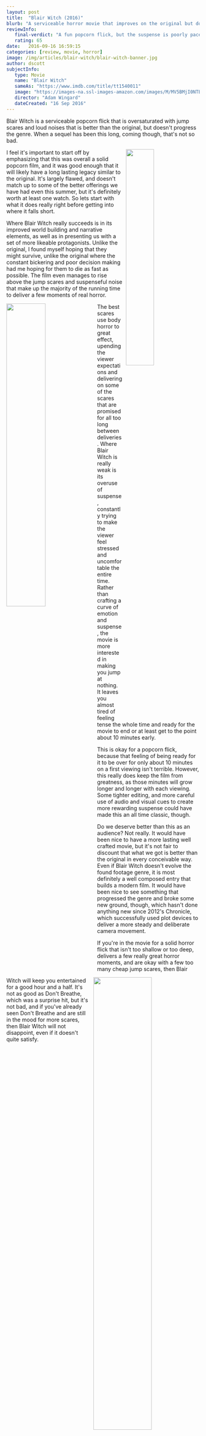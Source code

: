 ```yaml
---
layout: post
title:  "Blair Witch (2016)"
blurb: "A serviceable horror movie that improves on the original but does not progress the genre."
reviewInfo:
   final-verdict: "A fun popcorn flick, but the suspense is poorly paced and the end is too predictable to be worth more than one viewing."
   rating: 65
date:   2016-09-16 16:59:15
categories: [review, movie, horror]
image: /img/articles/blair-witch/blair-witch-banner.jpg
author: dscott
subjectInfo:
   type: Movie
   name: "Blair Witch"
   sameAs: "https://www.imdb.com/title/tt1540011"
   image: "https://images-na.ssl-images-amazon.com/images/M/MV5BMjI0NTEyMjA3NV5BMl5BanBnXkFtZTgwODk5OTU4OTE@._V1_SX300.jpg"
   director: "Adam Wingard"
   dateCreated: "16 Sep 2016"
---
```



Blair Witch is a serviceable popcorn flick that is oversaturated with jump scares and loud noises that is better than the original, but doesn't progress the genre. When a sequel has been this long, coming though, that's not so bad.

<img class="img-responsive" width="38%" style="float:right;margin-left:10px;" src="https://img.critical-truth.com/img/articles/blair-witch/blair-witch-clip.jpg">

I feel it's important to start off by emphasizing that this was overall a solid popcorn film, and it was good enough that it will likely have a long lasting legacy similar to the original. It's largely flawed, and doesn't match up to some of the better offerings we have had even this summer, but it's definitely worth at least one watch. So lets start with what it does really right before getting into where it falls short.

Where Blair Witch really succeeds is in its improved world building and narrative elements, as well as in presenting us with a set of more likeable protagonists. Unlike the original, I found myself hoping that they might survive, unlike the original where the constant bickering and poor decision making had me hoping for them to die as fast as possible. The film even manages to rise above the jump scares and suspenseful noise that make up the majority of the running time to deliver a few moments of real horror.

<img class="img-responsive" width="45%" style="float:left;margin-right:10px;" src="https://img.critical-truth.com/img/articles/blair-witch/blair-witch-poster.jpg">

The best scares use body horror to great effect, upending the viewer expectations and delivering on some of the scares that are promised for all too long between deliveries. Where Blair Witch is really weak is its overuse of suspense, constantly trying to make the viewer feel stressed and uncomfortable the entire time. Rather than crafting a curve of emotion and suspense, the movie is more interested in making you jump at nothing. It leaves you almost tired of feeling tense the whole time and ready for the movie to end or at least get to the point about 10 minutes early.

This is okay for a popcorn flick, because that feeling of being ready for it to be over for only about 10 minutes on a first viewing isn't terrible. However, this really does keep the film from greatness, as those minutes will grow longer and longer with each viewing. Some tighter editing, and more careful use of audio and visual cues to create more rewarding suspense could have made this an all time classic, though.

<img class="img-responsive" width="55%" style="float:right;margin-left:10px;" src="https://img.critical-truth.com/img/articles/blair-witch/blair-witch-putting-baby-in-the-corner.jpg">

Do we deserve better than this as an audience? Not really. It would have been nice to have a more lasting well crafted movie, but it's not fair to discount that what we got is better than the original in every conceivable way. Even if Blair Witch doesn't evolve the found footage genre, it is most definitely a well composed entry that builds a modern film. It would have been nice to see something that progressed the genre and broke some new ground, though, which hasn't done anything new since 2012's Chronicle, which successfully used plot devices to deliver a more steady and deliberate camera movement.

If you're in the movie for a solid horror flick that isn't too shallow or too deep, delivers a few really great horror moments, and are okay with a few too many cheap jump scares, then Blair Witch will keep you entertained for a good hour and a half. It's not as good as Don't Breathe, which was a surprise hit, but it's not bad, and if you've already seen Don't Breathe and are still in the mood for more scares, then Blair Witch will not disappoint, even if it doesn't quite satisfy.
